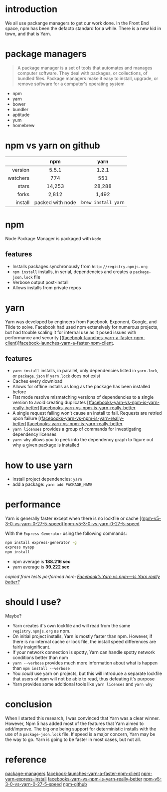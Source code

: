 [package-managers]: https://github.com/topics/package-manager
[facebook-launches-yarn-a-faster-npm-client]: https://thenextweb.com/dd/2016/10/12/facebook-launches-yarn-a-faster-npm-client/
[npm-yarn-express-install]: https://www.sitepoint.com/yarn-vs-npm/
[facebooks-yarn-vs-npm-is-yarn-really-better]: https://medium.com/@nikjohn/facebooks-yarn-vs-npm-is-yarn-really-better-1890b3ea6515
[npm-v5-3-0-vs-yarn-0-27-5-speed]: https://blog.oharagroup.net/npm-v5-3-0-vs-yarn-0-27-5-speed-c9d3be07b557
[npm-github]: https://github.com/npm/npm


# introduction
We all use packange managers to get our work done.  In the Front End space, npm has been the defacto standard for a while.  There is a new kid in town, and that is Yarn.


# package managers
>A package manager is a set of tools that automates and manages computer software. They deal with packages, or collections, of bundled files. Package managers make it easy to install, upgrade, or remove software for a computer's operating system
- npm
- yarn
- bower
- bundler
- aptitude
- yum
- homebrew


# npm vs yarn on github
| |npm|yarn|
---:|:---:|:---:|
version|5.5.1|1.2.1|
watchers|774|551|
stars|14,253|28,288|
forks|2,812|1,492|
install|packed with node|`brew install yarn`|


# npm
Node Package Manager is packaged with `Node`

## features
- Installs packages synchronously from `http://registry.npmjs.org`
- `npm install` installs, in serial, dependencies and creates a `package-json.lock` file
- Verbose output post-install
- Allows installs from private repos


# yarn
Yarn was developed by engineers from Facebook, Exponent, Google, and Tilde to solve.  Facebook had used npm extensively for numerous projects, but had trouble scaling it for internal use as it posed issues with performance and security [([facebook-launches-yarn-a-faster-npm-client])][facebook-launches-yarn-a-faster-npm-client].

## features
- `yarn install` installs, in parallel, only dependencies listed in `yarn.lock`, or `package.json` if `yarn.lock` does not exist
- Caches every download
- Allows for offline installs as long as the package has been installed before
- Flat mode resolve mismatching versions of dependencies to a single version to avoid creating duplicates [([facebooks-yarn-vs-npm-is-yarn-really-better])][facebooks-yarn-vs-npm-is-yarn-really-better]
- A single request failing won’t cause an install to fail. Requests are retried upon failure [([facebooks-yarn-vs-npm-is-yarn-really-better])][facebooks-yarn-vs-npm-is-yarn-really-better]
- `yarn licenses` provides a group of commands for investigating dependency licenses
- `yarn why` allows you to peek into the dependency graph to figure out why a given package is installed


# how to use yarn
- install project dependencies: `yarn`
- add a package: `yarn add PACKAGE_NAME`


# performance
Yarn is generally faster except when there is no lockfile or cache [([npm-v5-3-0-vs-yarn-0-27-5-speed])][npm-v5-3-0-vs-yarn-0-27-5-speed]

With the `Express Generator` using the following commands:
```bash
npm install express-generator -g
express myapp
npm install
```

- npm average is **188.216 sec**
- yarn average is **39.222 sec**

_copied from tests performed here: [Facebook’s Yarn vs npm — Is Yarn really better?][facebooks-yarn-vs-npm-is-yarn-really-better]_


# should I use?
Maybe?

- Yarn creates it's own lockfile and will read from the same `registry.npmjs.org` as npm.
- On initial project installs, Yarn is mostly faster than npm.  However, if there is no internal cache or lock file, the install speed differences are fairly insignificant.
- If your network connection is spotty, Yarn can handle spotty network conditions better than npm
- `yarn --verbose` provides much more information about what is happen than `npm install --verbose`
- You _could_ use yarn on projects, but this will introduce a separate lockfile that users of npm will not be able to read, thus defeating it's purpose
- Yarn provides some additional tools like `yarn licenses` and `yarn why`


# conclusion
When I started this research, I was convinced that Yarn was a clear winner.  However, Npm 5 has added most of the features that Yarn aimed to add/improve.  The big one being support for deterministic installs with the use of a `package-json.lock` file.  If speed is a major concern, Yarn may be the way to go.  Yarn is going to be faster in most cases, but not all.

# reference
[package-managers][package-managers]
[facebook-launches-yarn-a-faster-npm-client][facebook-launches-yarn-a-faster-npm-client]
[npm-yarn-express-install][npm-yarn-express-install]
[facebooks-yarn-vs-npm-is-yarn-really-better][facebooks-yarn-vs-npm-is-yarn-really-better]
[npm-v5-3-0-vs-yarn-0-27-5-speed][npm-v5-3-0-vs-yarn-0-27-5-speed]
[npm-github][npm-github]
